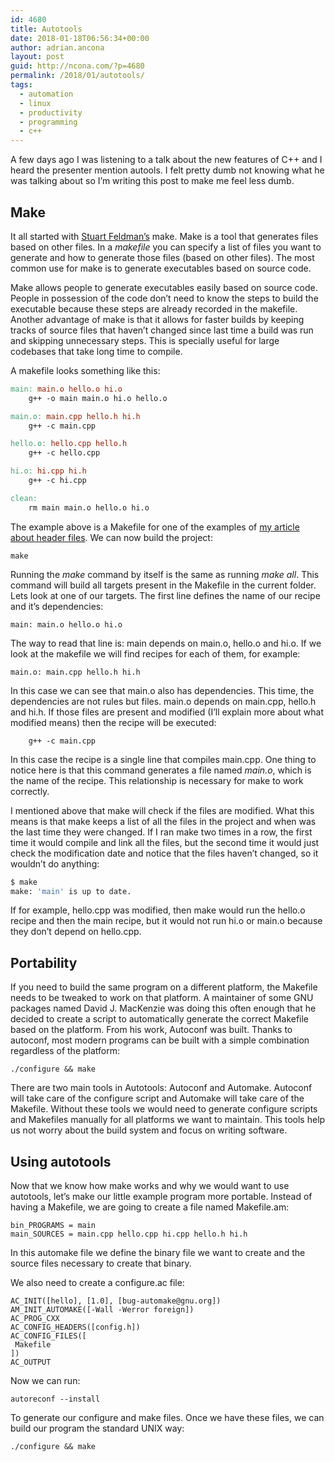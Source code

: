 ```yaml
---
id: 4680
title: Autotools
date: 2018-01-18T06:56:34+00:00
author: adrian.ancona
layout: post
guid: http://ncona.com/?p=4680
permalink: /2018/01/autotools/
tags:
  - automation
  - linux
  - productivity
  - programming
  - c++
---
```

A few days ago I was listening to a talk about the new features of C++ and I heard the presenter mention autools. I felt pretty dumb not knowing what he was talking about so I&#8217;m writing this post to make me feel less dumb.

## Make

It all started with [Stuart Feldman&#8217;s](https://en.wikipedia.org/wiki/Stuart_Feldman) make. Make is a tool that generates files based on other files. In a _makefile_ you can specify a list of files you want to generate and how to generate those files (based on other files). The most common use for make is to generate executables based on source code.

Make allows people to generate executables easily based on source code. People in possession of the code don&#8217;t need to know the steps to build the executable because these steps are already recorded in the makefile. Another advantage of make is that it allows for faster builds by keeping tracks of source files that haven&#8217;t changed since last time a build was run and skipping unnecessary steps. This is specially useful for large codebases that take long time to compile.

<!--more-->

A makefile looks something like this:

```makefile
main: main.o hello.o hi.o
    g++ -o main main.o hi.o hello.o

main.o: main.cpp hello.h hi.h
    g++ -c main.cpp

hello.o: hello.cpp hello.h
    g++ -c hello.cpp

hi.o: hi.cpp hi.h
    g++ -c hi.cpp

clean:
    rm main main.o hello.o hi.o
```

The example above is a Makefile for one of the examples of [my article about header files](https://ncona.com/2017/12/c-header-files/). We can now build the project:

```
make
```

Running the _make_ command by itself is the same as running _make all_. This command will build all targets present in the Makefile in the current folder. Lets look at one of our targets. The first line defines the name of our recipe and it&#8217;s dependencies:

```
main: main.o hello.o hi.o
```

The way to read that line is: main depends on main.o, hello.o and hi.o. If we look at the makefile we will find recipes for each of them, for example:

```
main.o: main.cpp hello.h hi.h
```

In this case we can see that main.o also has dependencies. This time, the dependencies are not rules but files. main.o depends on main.cpp, hello.h and hi.h. If those files are present and modified (I&#8217;ll explain more about what modified means) then the recipe will be executed:

```
    g++ -c main.cpp
```

In this case the recipe is a single line that compiles main.cpp. One thing to notice here is that this command generates a file named _main.o_, which is the name of the recipe. This relationship is necessary for make to work correctly.

I mentioned above that make will check if the files are modified. What this means is that make keeps a list of all the files in the project and when was the last time they were changed. If I ran make two times in a row, the first time it would compile and link all the files, but the second time it would just check the modification date and notice that the files haven&#8217;t changed, so it wouldn&#8217;t do anything:

```bash
$ make
make: 'main' is up to date.
```

If for example, hello.cpp was modified, then make would run the hello.o recipe and then the main recipe, but it would not run hi.o or main.o because they don&#8217;t depend on hello.cpp.

## Portability

If you need to build the same program on a different platform, the Makefile needs to be tweaked to work on that platform. A maintainer of some GNU packages named David J. MacKenzie was doing this often enough that he decided to create a script to automatically generate the correct Makefile based on the platform. From his work, Autoconf was built. Thanks to autoconf, most modern programs can be built with a simple combination regardless of the platform:

```
./configure && make
```

There are two main tools in Autotools: Autoconf and Automake. Autoconf will take care of the configure script and Automake will take care of the Makefile. Without these tools we would need to generate configure scripts and Makefiles manually for all platforms we want to maintain. This tools help us not worry about the build system and focus on writing software.

## Using autotools

Now that we know how make works and why we would want to use autotools, let&#8217;s make our little example program more portable. Instead of having a Makefile, we are going to create a file named Makefile.am:

```
bin_PROGRAMS = main
main_SOURCES = main.cpp hello.cpp hi.cpp hello.h hi.h
```

In this automake file we define the binary file we want to create and the source files necessary to create that binary.

We also need to create a configure.ac file:

```
AC_INIT([hello], [1.0], [bug-automake@gnu.org])
AM_INIT_AUTOMAKE([-Wall -Werror foreign])
AC_PROG_CXX
AC_CONFIG_HEADERS([config.h])
AC_CONFIG_FILES([
 Makefile
])
AC_OUTPUT
```

Now we can run:

```
autoreconf --install
```

To generate our configure and make files. Once we have these files, we can build our program the standard UNIX way:

```
./configure && make
```
